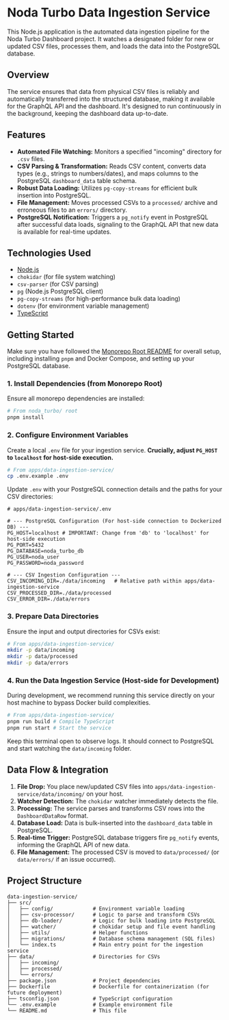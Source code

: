
#  Noda Turbo Data Ingestion Service

This Node.js application is the automated data ingestion pipeline for the Noda Turbo Dashboard project. It watches a designated folder for new or updated CSV files, processes them, and loads the data into the PostgreSQL database.

## Overview

The service ensures that data from physical CSV files is reliably and automatically transferred into the structured database, making it available for the GraphQL API and the dashboard. It's designed to run continuously in the background, keeping the dashboard data up-to-date.

## Features

* **Automated File Watching:** Monitors a specified "incoming" directory for `.csv` files.
* **CSV Parsing & Transformation:** Reads CSV content, converts data types (e.g., strings to numbers/dates), and maps columns to the PostgreSQL `dashboard_data` table schema.
* **Robust Data Loading:** Utilizes `pg-copy-streams` for efficient bulk insertion into PostgreSQL.
* **File Management:** Moves processed CSVs to a `processed/` archive and erroneous files to an `errors/` directory.
* **PostgreSQL Notification:** Triggers a `pg_notify` event in PostgreSQL after successful data loads, signaling to the GraphQL API that new data is available for real-time updates.

## Technologies Used

* [Node.js](https://nodejs.org/)
* `chokidar` (for file system watching)
* `csv-parser` (for CSV parsing)
* `pg` (Node.js PostgreSQL client)
* `pg-copy-streams` (for high-performance bulk data loading)
* `dotenv` (for environment variable management)
* [TypeScript](https://www.typescriptlang.org/)

## Getting Started

Make sure you have followed the [Monorepo Root README](../../README.md) for overall setup, including installing `pnpm` and Docker Compose, and setting up your PostgreSQL database.

### 1. Install Dependencies (from Monorepo Root)

Ensure all monorepo dependencies are installed:

```bash
# From noda_turbo/ root
pnpm install
```

### 2\. Configure Environment Variables

Create a local `.env` file for your ingestion service. **Crucially, adjust `PG_HOST` to `localhost` for host-side execution.**

```bash
# From apps/data-ingestion-service/
cp .env.example .env
```

Update `.env` with your PostgreSQL connection details and the paths for your CSV directories:

```dotenv
# apps/data-ingestion-service/.env

# --- PostgreSQL Configuration (For host-side connection to Dockerized DB) ---
PG_HOST=localhost # IMPORTANT: Change from 'db' to 'localhost' for host-side execution
PG_PORT=5432
PG_DATABASE=noda_turbo_db
PG_USER=noda_user
PG_PASSWORD=noda_password

# --- CSV Ingestion Configuration ---
CSV_INCOMING_DIR=./data/incoming   # Relative path within apps/data-ingestion-service
CSV_PROCESSED_DIR=./data/processed
CSV_ERROR_DIR=./data/errors
```

### 3\. Prepare Data Directories

Ensure the input and output directories for CSVs exist:

```bash
# From apps/data-ingestion-service/
mkdir -p data/incoming
mkdir -p data/processed
mkdir -p data/errors
```

### 4\. Run the Data Ingestion Service (Host-side for Development)

During development, we recommend running this service directly on your host machine to bypass Docker build complexities.

```bash
# From apps/data-ingestion-service/
pnpm run build # Compile TypeScript
pnpm run start # Start the service
```

Keep this terminal open to observe logs. It should connect to PostgreSQL and start watching the `data/incoming` folder.

## Data Flow & Integration

1.  **File Drop:** You place new/updated CSV files into `apps/data-ingestion-service/data/incoming/` on your host.
2.  **Watcher Detection:** The `chokidar` watcher immediately detects the file.
3.  **Processing:** The service parses and transforms CSV rows into the `DashboardDataRow` format.
4.  **Database Load:** Data is bulk-inserted into the `dashboard_data` table in PostgreSQL.
5.  **Real-time Trigger:** PostgreSQL database triggers fire `pg_notify` events, informing the GraphQL API of new data.
6.  **File Management:** The processed CSV is moved to `data/processed/` (or `data/errors/` if an issue occurred).

## Project Structure

```
data-ingestion-service/
├── src/
│   ├── config/             # Environment variable loading
│   ├── csv-processor/      # Logic to parse and transform CSVs
│   ├── db-loader/          # Logic for bulk loading into PostgreSQL
│   ├── watcher/            # chokidar setup and file event handling
│   ├── utils/              # Helper functions
│   ├── migrations/         # Database schema management (SQL files)
│   └── index.ts            # Main entry point for the ingestion service
├── data/                   # Directories for CSVs
│   ├── incoming/
│   ├── processed/
│   └── errors/
├── package.json            # Project dependencies
├── Dockerfile              # Dockerfile for containerization (for future deployment)
├── tsconfig.json           # TypeScript configuration
└── .env.example            # Example environment file
└── README.md               # This file
```
